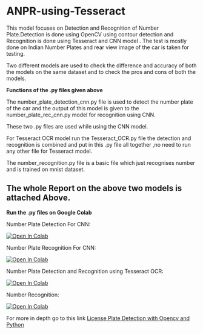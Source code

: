 # ANPR-using-Tesseract
This model focuses on Detection and Recognition of Number Plate.Detection is done using OpenCV using contour detection and Recognition is done using Tesseract and CNN model . The test is mostly done on Indian Number Plates and rear view image of the car is taken for testing.

Two different models are used to check the difference and accuracy of both the models on the same dataset and to check the pros and cons of both the models.

**Functions of the .py files given above**

The number_plate_detection_cnn.py file is used to detect the number plate of the car and the output of this model is given to the number_plate_rec_cnn.py model for recognition using CNN.

These two .py files are used while using the CNN model.

For Tesseract OCR model run the Tesseract_OCR.py file the detection and recognition is combined and put in this .py file all together ,no need to run any other file for Tesseract model.

The number_recognition.py file is a basic file which just recognises number and is trained on mnist dataset.



## The whole Report on the above two models is attached Above.

**Run the .py files on Google Colab**

Number Plate Detection For CNN:

[![Open In Colab](https://colab.research.google.com/assets/colab-badge.svg)](https://colab.research.google.com/drive/1NXukSiiRhEh1lECShdc_VD4paBIDS0uF)

Number Plate Recognition For CNN:

[![Open In Colab](https://colab.research.google.com/assets/colab-badge.svg)](https://colab.research.google.com/drive/19ej1GXv7TWFKUOCnGlODUKLwzUPpHYmc#scrollTo=k6-SmNQKgp-l)

Number Plate Detection and Recognition using Tesseract OCR:

[![Open In Colab](https://colab.research.google.com/assets/colab-badge.svg)](https://colab.research.google.com/drive/1R9erxv2lw5MXXTvBtqoT55qf648D4Uwl#scrollTo=G3rzaLajGQZT)

Number Recognition:

[![Open In Colab](https://colab.research.google.com/assets/colab-badge.svg)](https://colab.research.google.com/drive/1Ybt8gmOoNS70cIkKoENRjLc0WiRlr5Y3)


For more in depth go to this link [License Plate Detection with Opencv and Python](https://cvisiondemy.com/license-plate-detection-with-opencv-and-python/)


